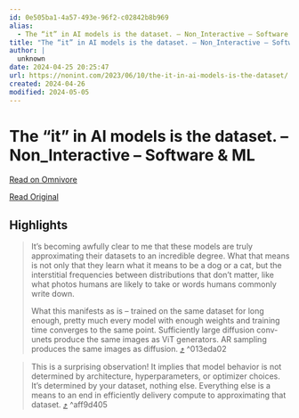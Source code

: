 ```yaml
---
id: 0e505ba1-4a57-493e-96f2-c02842b8b969
alias:
  - The “it” in AI models is the dataset. – Non_Interactive – Software & ML
title: "The “it” in AI models is the dataset. – Non_Interactive – Software & ML"
author: |
  unknown
date: 2024-04-25 20:25:47
url: https://nonint.com/2023/06/10/the-it-in-ai-models-is-the-dataset/
created: 2024-04-26
modified: 2024-05-05
---
```


# The “it” in AI models is the dataset. – Non_Interactive – Software & ML

[Read on Omnivore](https://omnivore.app/me/the-it-in-ai-models-is-the-dataset-non-interactive-software-ml-18f16b8969c)

[Read Original](https://nonint.com/2023/06/10/the-it-in-ai-models-is-the-dataset/)

## Highlights

> It’s becoming awfully clear to me that these models are truly approximating their datasets to an incredible degree. What that means is not only that they learn what it means to be a dog or a cat, but the interstitial frequencies between distributions that don’t matter, like what photos humans are likely to take or words humans commonly write down.
> 
> What this manifests as is – trained on the same dataset for long enough, pretty much every model with enough weights and training time converges to the same point. Sufficiently large diffusion conv-unets produce the same images as ViT generators. AR sampling produces the same images as diffusion. [⤴️](https://omnivore.app/me/the-it-in-ai-models-is-the-dataset-non-interactive-software-ml-18f16b8969c#013eda02-1933-4db8-b8bd-1e57448da495)  ^013eda02

> This is a surprising observation! It implies that model behavior is not determined by architecture, hyperparameters, or optimizer choices. It’s determined by your dataset, nothing else. Everything else is a means to an end in efficiently delivery compute to approximating that dataset. [⤴️](https://omnivore.app/me/the-it-in-ai-models-is-the-dataset-non-interactive-software-ml-18f16b8969c#aff9d405-0dde-479f-9847-2e6548644838)  ^aff9d405

